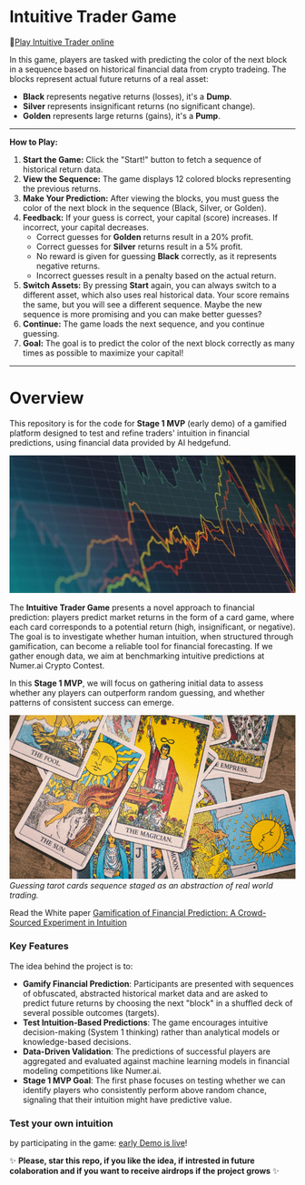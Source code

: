 # Intuitive Trader Game

🔗[Play Intuitive Trader online](https://run.textvisualization.app/game/)

In this game, players are tasked with predicting the color of the next block in a sequence based on historical financial data from crypto tradeing. The blocks represent actual future returns of a real asset:

- **Black** represents negative returns (losses), it's a **Dump**.
- **Silver** represents insignificant returns (no significant change).
- **Golden** represents large returns (gains), it's a **Pump**.

---

**How to Play:**

1. **Start the Game:** Click the "Start!" button to fetch a sequence of historical return data.
2. **View the Sequence:** The game displays 12 colored blocks representing the previous returns.
3. **Make Your Prediction:** After viewing the blocks, you must guess the color of the next block in the sequence (Black, Silver, or Golden).
4. **Feedback:** If your guess is correct, your capital (score) increases. If incorrect, your capital decreases.
   - Correct guesses for **Golden** returns result in a 20% profit.
   - Correct guesses for **Silver** returns result in a 5% profit.
   - No reward is given for guessing **Black** correctly, as it represents negative returns.
   - Incorrect guesses result in a penalty based on the actual return.
5. **Switch Assets:** By pressing **Start** again, you can always switch to a different asset, which also uses real historical data. Your score remains the same, but you will see a different sequence. Maybe the new sequence is more promising and you can make better guesses?
6. **Continue:** The game loads the next sequence, and you continue guessing.
7. **Goal:** The goal is to predict the color of the next block correctly as many times as possible to maximize your capital!

---

# Overview

This repository is for the code for **Stage 1 MVP** (early demo) of a gamified platform designed to test and refine traders' intuition in financial predictions, using financial data provided by AI hedgefund.

![Trader](./assets/trader.png)

The **Intuitive Trader Game** presents a novel approach to financial prediction: players predict market returns in the form of a card game, where each card corresponds to a potential return (high, insignificant, or negative). The goal is to investigate whether human intuition, when structured through gamification, can become a reliable tool for financial forecasting. If we gather enough data, we aim at benchmarking intuitive predictions at Numer.ai Crypto Contest.

In this **Stage 1 MVP**, we will focus on gathering initial data to assess whether any players can outperform random guessing, and whether patterns of consistent success can emerge.

![Tarot Card Game](./assets/tarot.png)
*Guessing tarot cards sequence staged as an abstraction of real world trading.*

Read the White paper [Gamification of Financial Prediction: A Crowd-Sourced Experiment in Intuition](https://www.academia.edu/127714744/Gamification_of_Financial_Prediction_A_Crowd_Sourced_Experiment_in_Intuition)

### Key Features

The idea behind the project is to:
- **Gamify Financial Prediction**: Participants are presented with sequences of obfuscated, abstracted historical market data and are asked to predict future returns by choosing the next "block" in a shuffled deck of several possible outcomes (targets).
- **Test Intuition-Based Predictions**: The game encourages intuitive decision-making (System 1 thinking) rather than analytical models or knowledge-based decisions.
- **Data-Driven Validation**: The predictions of successful players are aggregated and evaluated against machine learning models in financial modeling competitions like Numer.ai.
- **Stage 1 MVP Goal**: The first phase focuses on testing whether we can identify players who consistently perform above random chance, signaling that their intuition might have predictive value.

### **Test your own intuition**  
by participating in the game: [early Demo is live](https://run.textvisualization.app/game/)!

✨ **Please, star this repo, if you like the idea, if intrested in future colaboration and if you want to receive airdrops if the project grows** ✨

